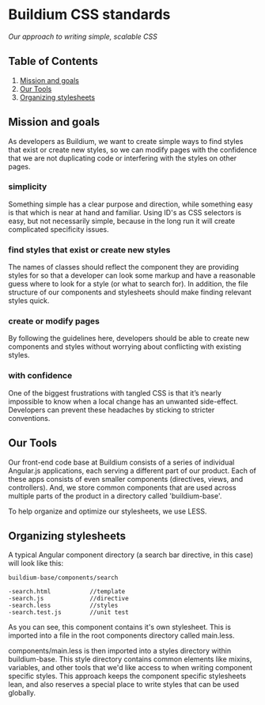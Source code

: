 # Buildium CSS standards

*Our approach to writing simple, scalable CSS*

## Table of Contents

1. [Mission and goals](#mission)
2. [Our Tools](#our-tools)
3. [Organizing stylesheets](#organizing)

## Mission and goals

As developers as Buildium, we want to create simple ways to find styles that exist or create new styles, so we can modify pages with the confidence that we are not duplicating code or interfering with the styles on other pages.

### simplicity

Something simple has a clear purpose and direction, while something easy is that which is near at hand and familiar.  Using ID's as CSS selectors is easy, but not necessarily simple, because in the long run it will create complicated specificity issues.

### find styles that exist or create new styles

The names of classes should reflect the component they are providing styles for so that a developer can look some markup and have a reasonable guess where to look for a style (or what to search for). In addition, the file structure of our components and stylesheets should make finding relevant styles quick. 

### create or modify pages

By following the guidelines here, developers should be able to create new components and styles without worrying about conflicting with existing styles.

### with confidence

One of the biggest frustrations with tangled CSS is that it’s nearly impossible to know when a local change has an unwanted side-effect. Developers can prevent these headaches by sticking to stricter conventions.

## Our Tools

Our front-end code base at Buildium consists of a series of individual Angular.js applications, each serving a different part of our product.  Each of these apps consists of even smaller components (directives, views, and controllers).  And, we store common components that are used across multiple parts of the product in a directory called 'buildium-base'.

To help organize and optimize our stylesheets, we use LESS.


## Organizing stylesheets


A typical Angular component directory (a search bar directive, in this case) will look like this:

```
buildium-base/components/search

-search.html           //template
-search.js             //directive
-search.less           //styles
-search.test.js        //unit test

```

As you can see, this component contains it's own stylesheet.  This is imported into a file in the root components directory called main.less.

components/main.less is then imported into a styles directory within buildium-base.  This style directory contains common elements like mixins, variables, and other tools that we'd like access to when writing component specific styles.  This approach keeps the component specific stylesheets lean, and also reserves a special place to write styles that can be used globally.





